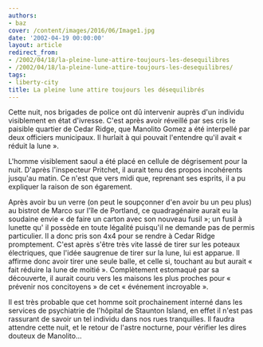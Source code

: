```yaml
---
authors:
- baz
cover: /content/images/2016/06/Image1.jpg
date: '2002-04-19 00:00:00'
layout: article
redirect_from:
- /2002/04/18/la-pleine-lune-attire-toujours-les-desequilibres
- /2002/04/18/la-pleine-lune-attire-toujours-les-desequilibres/
tags:
- liberty-city
title: La pleine lune attire toujours les désequilibrés
---
```



Cette nuit, nos brigades de police ont dû intervenir auprès d'un individu visiblement en état d'ivresse. C'est après avoir réveillé par ses cris le paisible quartier de Cedar Ridge, que Manolito Gomez a été interpellé par deux officiers municipaux. Il hurlait à qui pouvait l'entendre qu'il avait « réduit la lune ».

L'homme visiblement saoul a été placé en cellule de dégrisement pour la nuit. D'après l'inspecteur Pritchet, il aurait tenu des propos incohérents jusqu'au matin. Ce n'est que vers midi que, reprenant ses esprits, il a pu expliquer la raison de son égarement.

Après avoir bu un verre (on peut le soupçonner d'en avoir bu un peu plus) au bistrot de Marco sur l'île de Portland, ce quadragénaire aurait eu la soudaine envie « de faire un carton avec son nouveau fusil »; un fusil à lunette qu' il possède en toute légalité puisqu'il ne demande pas de permis particulier. Il a donc pris son 4x4 pour se rendre à Cedar Ridge promptement. C'est après s'être très vite lassé de tirer sur les poteaux électriques, que l'idée saugrenue de tirer sur la lune, lui est apparue. Il affirme donc avoir tirer une seule balle, et celle si, touchant au but aurait « fait réduire la lune de moitié ». Complètement estomaqué par sa découverte, il aurait couru vers les maisons les plus proches pour « prévenir nos concitoyens » de cet « événement incroyable ».

Il est très probable que cet homme soit prochainement interné dans les services de psychiatrie de l'hôpital de Staunton Island, en effet il n'est pas rassurant de savoir un tel individu dans nos rues tranquilles. Il faudra attendre cette nuit, et le retour de l'astre nocturne, pour vérifier les dires douteux de Manolito…